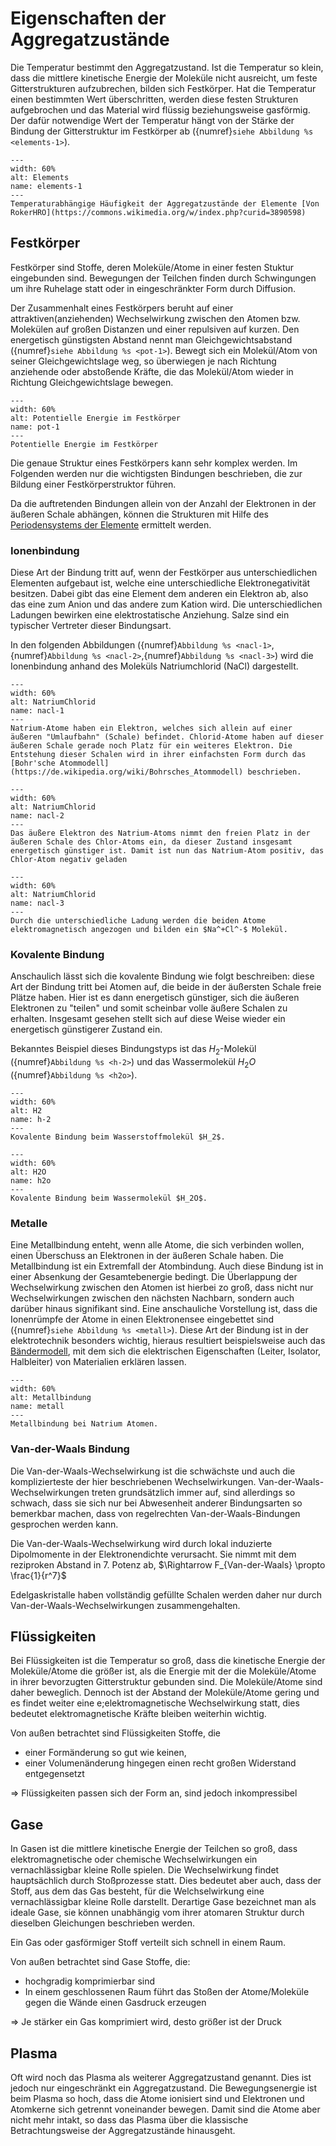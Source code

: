 # Eigenschaften der Aggregatzustände

Die Temperatur bestimmt den Aggregatzustand. Ist die Temperatur so klein, dass die mittlere kinetische Energie der Moleküle nicht ausreicht, um feste Gitterstrukturen aufzubrechen, bilden sich Festkörper. Hat die Temperatur einen bestimmten Wert überschritten, werden diese festen Strukturen aufgebrochen und das Material wird flüssig beziehungsweise gasförmig. Der dafür notwendige Wert der Temperatur hängt von der Stärke der Bindung der Gitterstruktur im Festkörper ab ({numref}`siehe Abbildung %s <elements-1>`).


```{figure} https://upload.wikimedia.org/wikipedia/commons/f/f4/Element_PhasesPerTemperature_DE.svg
---
width: 60%
alt: Elements
name: elements-1
---
Temperaturabhängige Häufigkeit der Aggregatzustände der Elemente [Von RokerHRO](https://commons.wikimedia.org/w/index.php?curid=3890598)
 ```

## Festkörper

Festkörper sind Stoffe, deren Moleküle/Atome in einer festen Stuktur eingebunden sind. Bewegungen der Teilchen finden durch Schwingungen um ihre Ruhelage statt oder in eingeschränkter Form durch Diffusion.

Der Zusammenhalt eines Festkörpers beruht auf einer attraktiven(anziehenden) Wechselwirkung zwischen den Atomen bzw. Molekülen auf großen Distanzen und einer repulsiven auf kurzen. Den energetisch günstigsten Abstand nennt man Gleichgewichtsabstand ({numref}`siehe Abbildung %s <pot-1>`). Bewegt sich ein Molekül/Atom von seiner Gleichgewichtslage weg, so überwiegen je nach Richtung anziehende oder abstoßende Kräfte, die das Molekül/Atom wieder in Richtung Gleichgewichtslage bewegen.

```{figure} Bilder/min_energ_2.png
---
width: 60%
alt: Potentielle Energie im Festkörper
name: pot-1
---
Potentielle Energie im Festkörper
 ```

Die genaue Struktur eines Festkörpers kann sehr komplex werden. Im Folgenden werden nur die wichtigsten Bindungen beschrieben, die zur Bildung einer Festkörperstruktor führen.

Da die auftretenden Bindungen allein von der Anzahl der Elektronen in der äußeren Schale abhängen, können die Strukturen mit Hilfe des [Periodensystems der Elemente](https://de.wikipedia.org/wiki/Periodensystem) ermittelt werden. 

### Ionenbindung

Diese Art der Bindung tritt auf, wenn der Festkörper aus unterschiedlichen Elementen aufgebaut ist, welche eine unterschiedliche Elektronegativität besitzen. Dabei gibt das eine Element dem anderen ein Elektron ab, also das eine zum Anion und das andere zum Kation wird. Die unterschiedlichen Ladungen bewirken eine elektrostatische Anziehung. Salze sind ein typischer Vertreter dieser Bindungsart.

In den folgenden Abbildungen ({numref}`Abbildung %s <nacl-1>`, {numref}`Abbildung %s <nacl-2>`,{numref}`Abbildung %s <nacl-3>`) wird die Ionenbindung anhand des Moleküls Natriumchlorid (NaCl) dargestellt.

```{figure} Bilder/NaCl_1.png
---
width: 60%
alt: NatriumChlorid
name: nacl-1
---
Natrium-Atome haben ein Elektron, welches sich allein auf einer äußeren "Umlaufbahn" (Schale) befindet. Chlorid-Atome haben auf dieser äußeren Schale gerade noch Platz für ein weiteres Elektron. Die Entstehung dieser Schalen wird in ihrer einfachsten Form durch das [Bohr'sche Atommodell](https://de.wikipedia.org/wiki/Bohrsches_Atommodell) beschrieben.
 ```


```{figure} Bilder/NaCl_2.png
---
width: 60%
alt: NatriumChlorid
name: nacl-2
---
Das äußere Elektron des Natrium-Atoms nimmt den freien Platz in der äußeren Schale des Chlor-Atoms ein, da dieser Zustand insgesamt energetisch günstiger ist. Damit ist nun das Natrium-Atom positiv, das Chlor-Atom negativ geladen
 ```

```{figure} Bilder/NaCl_3.png
---
width: 60%
alt: NatriumChlorid
name: nacl-3
---
Durch die unterschiedliche Ladung werden die beiden Atome elektromagnetisch angezogen und bilden ein $Na^+Cl^-$ Molekül.
 ```


### Kovalente Bindung

Anschaulich lässt sich die kovalente Bindung wie folgt beschreiben: diese Art der Bindung tritt bei Atomen auf, die beide in der äußersten Schale freie Plätze haben. Hier ist es dann energetisch günstiger, sich die äußeren Elektronen zu "teilen" und somit scheinbar volle äußere Schalen zu erhalten. Insgesamt gesehen stellt sich auf diese Weise wieder ein energetisch günstigerer Zustand ein.

Bekanntes Beispiel dieses Bindungstyps ist das $H_2$-Molekül ({numref}`Abbildung %s <h-2>`) und das Wassermolekül $H_2O$ ({numref}`Abbildung %s <h2o>`).

```{figure} Bilder/H2_Mol_2.svg
---
width: 60%
alt: H2
name: h-2
---
Kovalente Bindung beim Wasserstoffmolekül $H_2$.
 ```

```{figure} Bilder/H2O_2.svg
---
width: 60%
alt: H2O
name: h2o
---
Kovalente Bindung beim Wassermolekül $H_2O$.
 ```

### Metalle

Eine Metallbindung enteht, wenn alle Atome, die sich verbinden wollen, einen Überschuss an Elektronen in der äußeren Schale haben. Die Metallbindung ist ein Extremfall der Atombindung. Auch diese Bindung ist in einer Absenkung der Gesamtebenergie bedingt. Die Überlappung der Wechselwirkung zwischen den Atomen ist hierbei zo groß, dass nicht nur Wechselwirkungen zwischen den nächsten Nachbarn, sondern auch darüber hinaus signifikant sind.
Eine anschauliche Vorstellung ist, dass die Ionenrümpfe der Atome in einen Elektronensee eingebettet sind ({numref}`siehe Abbildung %s <metall>`). Diese Art der Bindung ist in der elektrotechnik besonders wichtig, hieraus resultiert beispielsweise auch das [Bändermodell](https://de.wikipedia.org/wiki/B%C3%A4ndermodell), mit dem sich die elektrischen Eigenschaften (Leiter, Isolator, Halbleiter) von Materialien erklären lassen.

```{figure} Bilder/Metallbindung2.svg
---
width: 60%
alt: Metallbindung
name: metall
---
Metallbindung bei Natrium Atomen. 
 ```


### Van-der-Waals Bindung

Die Van-der-Waals-Wechselwirkung ist die schwächste und auch die komplizierteste der hier beschriebenen Wechselwirkungen. Van-der-Waals-Wechselwirkungen treten grundsätzlich immer auf, sind allerdings so schwach, dass sie sich nur bei Abwesenheit anderer Bindungsarten so bemerkbar machen, dass von regelrechten Van-der-Waals-Bindungen gesprochen werden kann. 

Die Van-der-Waals-Wechselwirkung wird durch lokal induzierte Dipolmomente in der Elektronendichte verursacht. Sie nimmt mit dem reziproken Abstand in 7. Potenz ab, $\Rightarrow F_{Van-der-Waals} \propto \frac{1}{r^7}$

Edelgaskristalle haben vollständig gefüllte Schalen werden daher nur durch Van-der-Waals-Wechselwirkungen zusammengehalten.


## Flüssigkeiten

Bei Flüssigkeiten ist die Temperatur so groß, dass die kinetische Energie der Moleküle/Atome die größer ist, als die Energie mit der die Moleküle/Atome in ihrer bevorzugten Gitterstruktur gebunden sind. Die Moleküle/Atome sind daher beweglich. Dennoch ist der Abstand der Moleküle/Atome gering und es findet weiter eine e;elektromagnetische Wechselwirkung statt, dies bedeutet elektromagnetische Kräfte bleiben weiterhin wichtig. 

Von außen betrachtet sind Flüssigkeiten Stoffe, die
* einer Formänderung so gut wie keinen,
* einer Volumenänderung hingegen einen recht großen Widerstand entgegensetzt

$\Longrightarrow$ Flüssigkeiten passen sich der Form an, sind jedoch inkompressibel

## Gase
In Gasen ist die mittlere kinetische Energie der Teilchen so groß, dass elektromagnetische oder chemische Wechselwirkungen ein vernachlässigbar kleine Rolle spielen. Die Wechselwirkung findet hauptsächlich durch Stoßprozesse statt. Dies bedeutet aber auch, dass der Stoff, aus dem das Gas besteht, für die Welchselwirkung eine vernachlässigbar kleine Rolle darstellt. Derartige Gase bezeichnet man als ideale Gase, sie können unabhängig vom ihrer atomaren Struktur durch dieselben Gleichungen beschrieben werden. 

Ein Gas oder gasförmiger Stoff verteilt sich schnell in einem Raum.

Von außen betrachtet sind Gase Stoffe, die:

* hochgradig komprimierbar sind
* In einem geschlossenen Raum führt das Stoßen der Atome/Moleküle gegen die Wände einen Gasdruck erzeugen

$\Longrightarrow$  Je stärker ein Gas komprimiert wird, desto größer ist der Druck

## Plasma

Oft wird noch das Plasma als weiterer Aggregatzustand genannt. Dies ist jedoch nur eingeschränkt ein Aggregatzustand.
Die Bewegungsenergie ist beim Plasma so hoch, dass die Atome ionisiert sind und Elektronen und Atomkerne sich getrennt voneinander bewegen. Damit sind die Atome aber nicht mehr intakt, so dass das Plasma über die klassische Betrachtungsweise der Aggregatzustände hinausgeht. 
